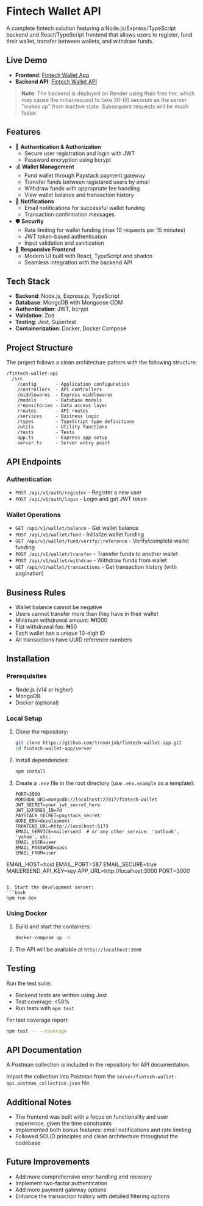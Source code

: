 # Fintech Wallet API

A complete fintech solution featuring a Node.js/Express/TypeScript backend and React/TypeScript frontend that allows users to register, fund their wallet, transfer between wallets, and withdraw funds.

## Live Demo

- **Frontend**: [Fintech Wallet App](https://fintech-wallet-app.vercel.app)
- **Backend API**: [Fintech Wallet API](https://fintech-wallet-api.onrender.com)

> **Note**: The backend is deployed on Render using their free tier, which may cause the initial request to take 30-60 seconds as the server "wakes up" from inactive state. Subsequent requests will be much faster.

## Features

- 🔐 **Authentication & Authorization**
  - Secure user registration and login with JWT
  - Password encryption using bcrypt
- 💰 **Wallet Management**
  - Fund wallet through Paystack payment gateway
  - Transfer funds between registered users by email
  - Withdraw funds with appropriate fee handling
  - View wallet balance and transaction history
- 📲 **Notifications**
  - Email notifications for successful wallet funding
  - Transaction confirmation messages
- 🛡️ **Security**
  - Rate limiting for wallet funding (max 10 requests per 15 minutes)
  - JWT token-based authentication
  - Input validation and sanitization
- 📱 **Responsive Frontend**
  - Modern UI built with React, TypeScript and shadcn
  - Seamless integration with the backend API

## Tech Stack

- **Backend**: Node.js, Express.js, TypeScript
- **Database**: MongoDB with Mongoose ODM
- **Authentication**: JWT, bcrypt
- **Validation**: Zod
- **Testing**: Jest, Supertest
- **Containerization**: Docker, Docker Compose

## Project Structure

The project follows a clean architecture pattern with the following structure:

```
/fintech-wallet-api
  /src
    /config       - Application configuration
    /controllers  - API controllers
    /middlewares  - Express middlewares
    /models       - Database models
    /repositories - Data access layer
    /routes       - API routes
    /services     - Business logic
    /types        - TypeScript type definitions
    /utils        - Utility functions
    /tests        - Tests
    app.ts        - Express app setup
    server.ts     - Server entry point
```

## API Endpoints

### Authentication

- `POST /api/v1/auth/register` - Register a new user
- `POST /api/v1/auth/login` - Login and get JWT token

### Wallet Operations

- `GET /api/v1/wallet/balance` - Get wallet balance
- `POST /api/v1/wallet/fund` - Initialize wallet funding
- `GET /api/v1/wallet/fund/verify/:reference` - Verify/complete wallet funding
- `POST /api/v1/wallet/transfer` - Transfer funds to another wallet
- `POST /api/v1/wallet/withdraw` - Withdraw funds from wallet
- `GET /api/v1/wallet/transactions` - Get transaction history (with pagination)

## Business Rules

- Wallet balance cannot be negative
- Users cannot transfer more than they have in their wallet
- Minimum withdrawal amount: ₦1000
- Flat withdrawal fee: ₦50
- Each wallet has a unique 10-digit ID
- All transactions have UUID reference numbers

## Installation

### Prerequisites

- Node.js (v14 or higher)
- MongoDB
- Docker (optional)

### Local Setup

1. Clone the repository:

   ```bash
   git clone https://github.com/trevorjob/fintech-wallet-app.git
   cd fintech-wallet-app/server
   ```

2. Install dependencies:

   ```bash
   npm install
   ```

3. Create a `.env` file in the root directory (use `.env.example` as a template):

   ```
   PORT=3000
   MONGODB_URI=mongodb://localhost:27017/fintech-wallet
   JWT_SECRET=your_jwt_secret_here
   JWT_EXPIRES_IN=7d
   PAYSTACK_SECRET=paystack_secret
   NODE_ENV=development
   FRONTEND_URL=http://localhost:5173
   EMAIL_SERVICE=mailersend  # or any other service: 'outlook', 'yahoo', etc.
   EMAIL_USER=user
   EMAIL_PASSWORD=pass
   EMAIL_FROM=user
   ```

EMAIL_HOST=host
EMAIL_PORT=587
EMAIL_SECURE=true
MAILERSEND_API_KEY=key
APP_URL=http://localhost:3000
PORT=3000

````

1. Start the development server:
```bash
npm run dev
````

### Using Docker

1. Build and start the containers:

   ```bash
   docker-compose up -d
   ```

2. The API will be available at `http://localhost:3000`

## Testing

Run the test suite:

- Backend tests are written using Jest
- Test coverage: <50%
- Run tests with `npm test`

For test coverage report:

```bash
npm test -- --coverage
```

## API Documentation

A Postman collection is included in the repository for API documentation.

Import the collection into Postman from the `server/fintech-wallet-api.postman_collection.json` file.

## Additional Notes

- The frontend was built with a focus on functionality and user experience, given the time constraints
- Implemented both bonus features: email notifications and rate limiting
- Followed SOLID principles and clean architecture throughout the codebase

## Future Improvements

- Add more comprehensive error handling and recovery
- Implement two-factor authentication
- Add more payment gateway options
- Enhance the transaction history with detailed filtering options

